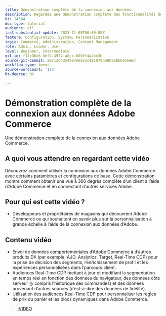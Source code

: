 ```yaml
---
title: Démonstration complète de la connexion aux données
description: Regardez une démonstration complète des fonctionnalités de la connexion aux données Adobe Commerce
kt: 14364
doc-type: tutorial
audience: all
last-substantial-update: 2023-11-08T00:00:00Z
feature: Configuration, System, Personalization
topic: Commerce, Administration, Content Management
role: Admin, Leader, User
level: Beginner, Intermediate
exl-id: f17c3be6-8ef2-4972-a8cc-089ff4a2be3b
source-git-commit: a9712c4354967e8e53c421878be8b83bb6056e6d
workflow-type: tm+mt
source-wordcount: '175'
ht-degree: 0%

---
```


# Démonstration complète de la connexion aux données Adobe Commerce

Une démonstration complète de la connexion aux données Adobe Commerce.

## A quoi vous attendre en regardant cette vidéo

Découvrez comment utiliser la connexion aux données Adobe Commerce avec certains paramètres et configurations de base. Cette démonstration montre comment obtenir une vue à 360 degrés complète d’un client à l’aide d’Adobe Commerce et en connectant d’autres services Adobe.

## Pour qui est cette vidéo ?

* Développeurs et propriétaires de magasins qui découvrent Adobe Commerce ou qui souhaitent en savoir plus sur la personnalisation à grande échelle à l’aide de la connexion aux données d’Adobe.

## Contenu vidéo

* Envoi de données comportementales d’Adobe Commerce à d’autres produits DX (par exemple, AJO, Analytics, Target, Real-Time CDP) pour la prise de décision des segments, l’enrichissement de profil et les expériences personnalisées dans l’parcours client.
* Audiences Real-Time CDP mettant à jour et modifiant la segmentation en temps réel en fonction des données du navigateur, des données côté serveur (y compris l’historique des commandes) et des données provenant d’autres sources (c’est-à-dire des données de fidélité).
* Utilisation des audiences Real-Time CDP pour personnaliser les règles de prix du panier et les blocs dynamiques dans Adobe Commerce.

>[!VIDEO](https://video.tv.adobe.com/v/3425591?learn=on)

